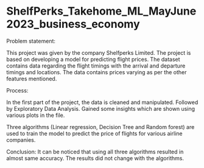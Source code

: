 # ShelfPerks_Takehome_ML_MayJune2023_business_economy

Problem statement:

This project was given by the company Shelfperks Limited. The project is based on developing a model for predicting flight prices. The dataset contains data regarding the flight timings with the arrival and departure timings and locations. The data contains prices varying as per the other features mentioned. 

Process:

In the first part of the project, the data is cleaned and manipulated. Followed by Exploratory Data Analysis. Gained some insights which are shown using various plots in the file. 

Three algorithms (Linear regression, Decision Tree and Random forest) are used to train the model to predict the price of flights for various airline companies. 

Conclusion:
It can be noticed that using all three algorithms resulted in almost same accuracy. The results did not change with the algorithms.
